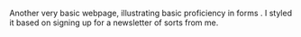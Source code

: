 Another very basic webpage, illustrating basic proficiency in forms . I styled it based on signing up for a newsletter of sorts from me.